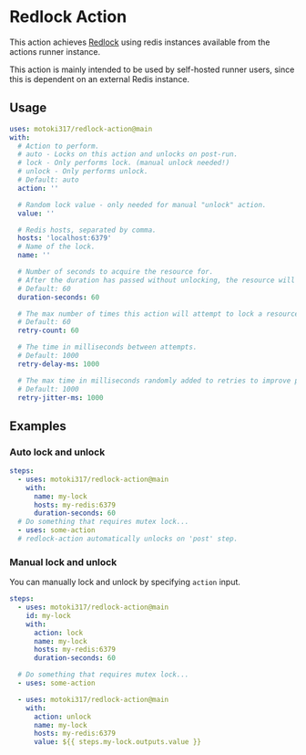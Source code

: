 # Redlock Action

This action achieves
[Redlock](https://redis.io/docs/latest/develop/use/patterns/distributed-locks/)
using redis instances available from the actions runner instance.

This action is mainly intended to be used by self-hosted runner users, since
this is dependent on an external Redis instance.

## Usage

```yaml
uses: motoki317/redlock-action@main
with:
  # Action to perform.
  # auto - Locks on this action and unlocks on post-run.
  # lock - Only performs lock. (manual unlock needed!)
  # unlock - Only performs unlock.
  # Default: auto
  action: ''

  # Random lock value - only needed for manual "unlock" action.
  value: ''

  # Redis hosts, separated by comma.
  hosts: 'localhost:6379'
  # Name of the lock.
  name: ''

  # Number of seconds to acquire the resource for.
  # After the duration has passed without unlocking, the resource will be automatically unlocked.
  # Default: 60
  duration-seconds: 60

  # The max number of times this action will attempt to lock a resource before giving up.
  # Default: 60
  retry-count: 60

  # The time in milliseconds between attempts.
  # Default: 1000
  retry-delay-ms: 1000

  # The max time in milliseconds randomly added to retries to improve performance under high contention.
  # Default: 1000
  retry-jitter-ms: 1000
```

## Examples

### Auto lock and unlock

```yaml
steps:
  - uses: motoki317/redlock-action@main
    with:
      name: my-lock
      hosts: my-redis:6379
      duration-seconds: 60
  # Do something that requires mutex lock...
  - uses: some-action
  # redlock-action automatically unlocks on 'post' step.
```

### Manual lock and unlock

You can manually lock and unlock by specifying `action` input.

```yaml
steps:
  - uses: motoki317/redlock-action@main
    id: my-lock
    with:
      action: lock
      name: my-lock
      hosts: my-redis:6379
      duration-seconds: 60

  # Do something that requires mutex lock...
  - uses: some-action

  - uses: motoki317/redlock-action@main
    with:
      action: unlock
      name: my-lock
      hosts: my-redis:6379
      value: ${{ steps.my-lock.outputs.value }}
```
